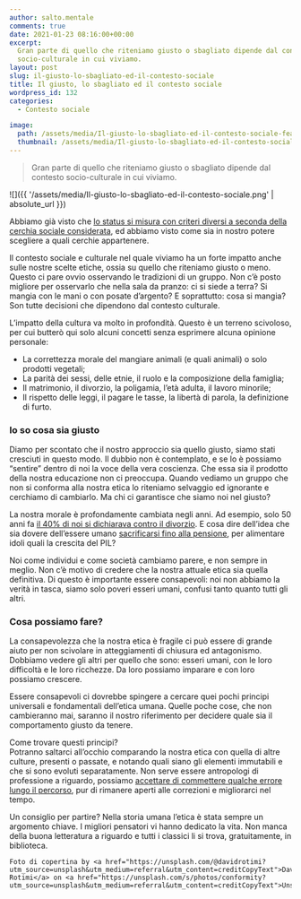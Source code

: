 ```yaml
---
author: salto.mentale
comments: true
date: 2021-01-23 08:16:00+00:00
excerpt:
  Gran parte di quello che riteniamo giusto o sbagliato dipende dal contesto
  socio-culturale in cui viviamo.
layout: post
slug: il-giusto-lo-sbagliato-ed-il-contesto-sociale
title: Il giusto, lo sbagliato ed il contesto sociale
wordpress_id: 132
categories:
  - Contesto sociale

image:
  path: /assets/media/Il-giusto-lo-sbagliato-ed-il-contesto-sociale-featured-1.jpg
  thumbnail: /assets/media/Il-giusto-lo-sbagliato-ed-il-contesto-sociale-featured-1.jpg
---
```


> Gran parte di quello che riteniamo giusto o sbagliato dipende dal contesto socio-culturale in cui viviamo.


![]({{ '/assets/media/Il-giusto-lo-sbagliato-ed-il-contesto-sociale.png' | absolute_url }})

Abbiamo già visto che [lo status si misura con criteri diversi a seconda della cerchia sociale considerata](/il-costo-dello-status/), ed abbiamo visto come sia in nostro potere scegliere a quali cerchie appartenere.

Il contesto sociale e culturale nel quale viviamo ha un forte impatto anche sulle nostre scelte etiche, ossia su quello che riteniamo giusto o meno. Questo ci pare ovvio osservando le tradizioni di un gruppo. Non c’è posto migliore per osservarlo che nella sala da pranzo: ci si siede a terra? Si mangia con le mani o con posate d’argento? E soprattutto: cosa si mangia? Son tutte decisioni che dipendono dal contesto culturale.

L’impatto della cultura va molto in profondità. Questo è un terreno scivoloso, per cui butterò qui solo alcuni concetti senza esprimere alcuna opinione personale:

- La correttezza morale del mangiare animali (e quali animali) o solo prodotti vegetali;
- La parità dei sessi, delle etnie, il ruolo e la composizione della famiglia;
- Il matrimonio, il divorzio, la poligamia, l’età adulta, il lavoro minorile;
- Il rispetto delle leggi, il pagare le tasse, la libertà di parola, la definizione di furto.

### Io so cosa sia giusto

Diamo per scontato che il nostro approccio sia quello giusto, siamo stati cresciuti in questo modo. Il dubbio non è contemplato, e se lo è possiamo “sentire” dentro di noi la voce della vera coscienza. Che essa sia il prodotto della nostra educazione non ci preoccupa. Quando vediamo un gruppo che non si conforma alla nostra etica lo riteniamo selvaggio ed ignorante e cerchiamo di cambiarlo. Ma chi ci garantisce che siamo noi nel giusto?

La nostra morale è profondamente cambiata negli anni. Ad esempio, solo 50 anni fa [il 40% di noi si dichiarava contro il divorzio](https://it.wikipedia.org/wiki/Referendum_abrogativo_in_Italia_del_1974). E cosa dire dell’idea che sia dovere dell’essere umano [sacrificarsi fino alla pensione](/si-puo-smettere-di-lavorare-prima-della-pensione/), per alimentare idoli quali la crescita del PIL?

Noi come individui e come società cambiamo parere, e non sempre in meglio. Non c’è motivo di credere che la nostra attuale etica sia quella definitiva. Di questo è importante essere consapevoli: noi non abbiamo la verità in tasca, siamo solo poveri esseri umani, confusi tanto quanto tutti gli altri.

### Cosa possiamo fare?

La consapevolezza che la nostra etica è fragile ci può essere di grande aiuto per non scivolare in atteggiamenti di chiusura ed antagonismo. Dobbiamo vedere gli altri per quello che sono: esseri umani, con le loro difficoltà e le loro ricchezze. Da loro possiamo imparare e con loro possiamo crescere.

Essere consapevoli ci dovrebbe spingere a cercare quei pochi principi universali e fondamentali dell’etica umana. Quelle poche cose, che non cambieranno mai, saranno il nostro riferimento per decidere quale sia il comportamento giusto da tenere.

Come trovare questi principi?  
Potranno saltarci all’occhio comparando la nostra etica con quella di altre culture, presenti o passate, e notando quali siano gli elementi immutabili e che si sono evoluti separatamente. Non serve essere antropologi di professione a riguardo, possiamo [accettare di commettere qualche errore lungo il percorso](/la-natura-dellerrore-salto-mentale/), pur di rimanere aperti alle correzioni e migliorarci nel tempo.

Un consiglio per partire? Nella storia umana l’etica è stata sempre un argomento chiave. I migliori pensatori vi hanno dedicato la vita. Non manca della buona letteratura a riguardo e tutti i classici li si trova, gratuitamente, in biblioteca.

    Foto di copertina by <a href="https://unsplash.com/@davidrotimi?utm_source=unsplash&utm_medium=referral&utm_content=creditCopyText">David Rotimi</a> on <a href="https://unsplash.com/s/photos/conformity?utm_source=unsplash&utm_medium=referral&utm_content=creditCopyText">Unsplash</a>
